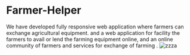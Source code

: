 # Farmer-Helper
We have developed fully responsive web application where farmers can exchange agricultural equipment. and a web application for facility the farmers to avail or lend the farming equipment online, and an online community of farmers and services for exchange of farming .
![zzza](https://github.com/razaafazal/Farmer-Helper/assets/162603506/54f40124-d431-48d1-821e-f563158d416a)
